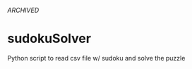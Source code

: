 *ARCHIVED*


sudokuSolver
============

Python script to read csv file w/ sudoku and solve the puzzle
